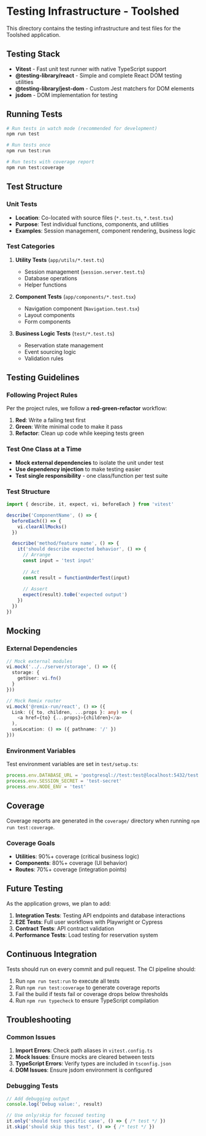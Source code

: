 # Testing Infrastructure - Toolshed

This directory contains the testing infrastructure and test files for the Toolshed application.

## Testing Stack

- **Vitest** - Fast unit test runner with native TypeScript support
- **@testing-library/react** - Simple and complete React DOM testing utilities
- **@testing-library/jest-dom** - Custom Jest matchers for DOM elements
- **jsdom** - DOM implementation for testing

## Running Tests

```bash
# Run tests in watch mode (recommended for development)
npm run test

# Run tests once
npm run test:run

# Run tests with coverage report
npm run test:coverage
```

## Test Structure

### Unit Tests
- **Location**: Co-located with source files (`*.test.ts`, `*.test.tsx`)
- **Purpose**: Test individual functions, components, and utilities
- **Examples**: Session management, component rendering, business logic

### Test Categories

1. **Utility Tests** (`app/utils/*.test.ts`)
   - Session management (`session.server.test.ts`)
   - Database operations
   - Helper functions

2. **Component Tests** (`app/components/*.test.tsx`)
   - Navigation component (`Navigation.test.tsx`)
   - Layout components
   - Form components

3. **Business Logic Tests** (`test/*.test.ts`)
   - Reservation state management
   - Event sourcing logic
   - Validation rules

## Testing Guidelines

### Following Project Rules

Per the project rules, we follow a **red-green-refactor** workflow:

1. **Red**: Write a failing test first
2. **Green**: Write minimal code to make it pass
3. **Refactor**: Clean up code while keeping tests green

### Test One Class at a Time

- **Mock external dependencies** to isolate the unit under test
- **Use dependency injection** to make testing easier
- **Test single responsibility** - one class/function per test suite

### Test Structure

```typescript
import { describe, it, expect, vi, beforeEach } from 'vitest'

describe('ComponentName', () => {
  beforeEach(() => {
    vi.clearAllMocks()
  })

  describe('method/feature name', () => {
    it('should describe expected behavior', () => {
      // Arrange
      const input = 'test input'
      
      // Act
      const result = functionUnderTest(input)
      
      // Assert
      expect(result).toBe('expected output')
    })
  })
})
```

## Mocking

### External Dependencies

```typescript
// Mock external modules
vi.mock('../../server/storage', () => ({
  storage: {
    getUser: vi.fn()
  }
}))

// Mock Remix router
vi.mock('@remix-run/react', () => ({
  Link: ({ to, children, ...props }: any) => (
    <a href={to} {...props}>{children}</a>
  ),
  useLocation: () => ({ pathname: '/' })
}))
```

### Environment Variables

Test environment variables are set in `test/setup.ts`:

```typescript
process.env.DATABASE_URL = 'postgresql://test:test@localhost:5432/test'
process.env.SESSION_SECRET = 'test-secret'
process.env.NODE_ENV = 'test'
```

## Coverage

Coverage reports are generated in the `coverage/` directory when running `npm run test:coverage`.

### Coverage Goals

- **Utilities**: 90%+ coverage (critical business logic)
- **Components**: 80%+ coverage (UI behavior)
- **Routes**: 70%+ coverage (integration points)

## Future Testing

As the application grows, we plan to add:

1. **Integration Tests**: Testing API endpoints and database interactions
2. **E2E Tests**: Full user workflows with Playwright or Cypress
3. **Contract Tests**: API contract validation
4. **Performance Tests**: Load testing for reservation system

## Continuous Integration

Tests should run on every commit and pull request. The CI pipeline should:

1. Run `npm run test:run` to execute all tests
2. Run `npm run test:coverage` to generate coverage reports
3. Fail the build if tests fail or coverage drops below thresholds
4. Run `npm run typecheck` to ensure TypeScript compilation

## Troubleshooting

### Common Issues

1. **Import Errors**: Check path aliases in `vitest.config.ts`
2. **Mock Issues**: Ensure mocks are cleared between tests
3. **TypeScript Errors**: Verify types are included in `tsconfig.json`
4. **DOM Issues**: Ensure jsdom environment is configured

### Debugging Tests

```typescript
// Add debugging output
console.log('Debug value:', result)

// Use only/skip for focused testing
it.only('should test specific case', () => { /* test */ })
it.skip('should skip this test', () => { /* test */ })
```

